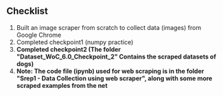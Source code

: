 ## Checklist
1) Built an image scraper from scratch to collect data (images) from Google Chrome
2) Completed checkpoint1 (numpy practice)
3) **Completed checkpoint2 (The folder "Dataset_WoC_6.0_Checkpoint_2" Contains the scraped datasets of dogs)**
4) **Note: The code file (ipynb) used for web scraping is in the folder "Srep1 - Data Collection using web scraper", along with some more scraped examples from the net** 
